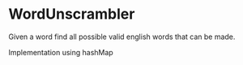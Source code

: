 # WordUnscrambler
Given a word find all possible valid english words that can be made.

Implementation using hashMap
